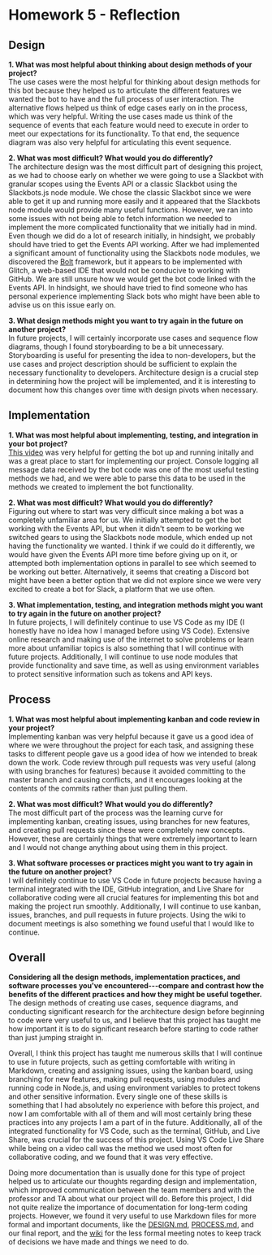 # Homework 5 - Reflection

## Design
**1. What was most helpful about thinking about design methods of your project?**  
The use cases were the most helpful for thinking about design methods for this bot because they helped us to articulate the different features we wanted the bot to have and the full process of user interaction. The alternative flows helped us think of edge cases early on in the process, which was very helpful. Writing the use cases made us think of the sequence of events that each feature would need to execute in order to meet our expectations for its functionality. To that end, the sequence diagram was also very helpful for articulating this event sequence.

**2. What was most difficult? What would you do differently?**  
The architecture design was the most difficult part of designing this project, as we had to choose early on whether we were going to use a Slackbot with granular scopes using the Events API or a classic Slackbot using the Slackbots.js node module. We chose the classic Slackbot since we were able to get it up and running more easily and it appeared that the Slackbots node module would provide many useful functions. However, we ran into some issues with not being able to fetch information we needed to implement the more complicated functionality that we initially had in mind. Even though we did do a lot of research initially, in hindsight, we probably should have tried to get the Events API working. After we had implemented a significant amount of functionality using the Slackbots node modules, we discovered the [Bolt](https://api.slack.com/tutorials/hello-world-bolt) framework, but it appears to be implemented with Glitch, a web-based IDE that would not be conducive to working with GitHub. We are still unsure how we would get the bot code linked with the Events API. In hindsight, we should have tried to find someone who has personal experience implementing Slack bots who might have been able to advise us on this issue early on.

**3. What design methods might you want to try again in the future on another project?**  
In future projects, I will certainly incorporate use cases and sequence flow diagrams, though I found storyboarding to be a bit unnecessary. Storyboarding is useful for presenting the idea to non-developers, but the use cases and project description should be sufficient to explain the necessary functionality to developers. Architecture design is a crucial step in determining how the project will be implemented, and it is interesting to document how this changes over time with design pivots when necessary. 

## Implementation
**1. What was most helpful about implementing, testing, and integration in your bot project?**  
[This video](https://www.youtube.com/watch?v=nyyXTIL3Hkw) was very helpful for getting the bot up and running initally and was a great place to start for implementing our project. Console logging all message data received by the bot code was one of the most useful testing methods we had, and we were able to parse this data to be used in the methods we created to implement the bot functionality.

**2. What was most difficult? What would you do differently?**  
Figuring out where to start was very difficult since making a bot was a completely unfamiliar area for us. We initially attempted to get the bot working with the Events API, but when it didn't seem to be working we switched gears to using the Slackbots node module, which ended up not having the functionality we wanted. I think if we could do it differently, we would have given the Events API more time before giving up on it, or attempted both implementation options in parallel to see which seemed to be working out better. Alternatively, it seems that creating a Discord bot might have been a better option that we did not explore since we were very excited to create a bot for Slack, a platform that we use often.

**3. What implementation, testing, and integration methods might you want to try again in the future on another project?**  
In future projects, I will definitely continue to use VS Code as my IDE (I honestly have no idea how I managed before using VS Code). Extensive online research and making use of the internet to solve problems or learn more about unfamiliar topics is also something that I will continue with future projects. Additionally, I will continue to use node modules that provide functionality and save time, as well as using environment variables to protect sensitive information such as tokens and API keys.

## Process
**1. What was most helpful about implementing kanban and code review in your project?**  
Implementing kanban was very helpful because it gave us a good idea of where we were throughout the project for each task, and assigning these tasks to different people gave us a good idea of how we intended to break down the work. Code review through pull requests was very useful (along with using branches for features) because it avoided committing to the master branch and causing conflicts, and it encourages looking at the contents of the commits rather than just pulling them.

**2. What was most difficult? What would you do differently?**  
The most difficult part of the process was the learning curve for implementing kanban, creating issues, using branches for new features, and creating pull requests since these were completely new concepts. However, these are certainly things that were extremely important to learn and I would not change anything about using them in this project.

**3. What software processes or practices might you want to try again in the future on another project?**  
I will definitely continue to use VS Code in future projects because having a terminal integrated with the IDE, GitHub integration, and Live Share for collaborative coding were all crucial features for implementing this bot and making the project run smoothly. Additionally, I will continue to use kanban, issues, branches, and pull requests in future projects. Using the wiki to document meetings is also something we found useful that I would like to continue.

## Overall
**Considering all the design methods, implementation practices, and software processes you've encountered---compare and contrast how the benefits of the different practices and how they might be useful together.**  
The design methods of creating use cases, sequence diagrams, and conducting significant research for the architecture design before beginning to code were very useful to us, and I believe that this project has taught me how important it is to do significant research before starting to code rather than just jumping straight in.

Overall, I think this project has taught me numerous skills that I will continue to use in future projects, such as getting comfortable with writing in Markdown, creating and assigning issues, using the kanban board, using branching for new features, making pull requests, using modules and running code in Node.js, and using environment variables to protect tokens and other sensitive information. Every single one of these skills is something that I had absolutely no experience with before this project, and now I am comfortable with all of them and will most certainly bring these practices into any projects I am a part of in the future. Additionally, all of the integrated functionality for VS Code, such as the terminal, GitHub, and Live Share, was crucial for the success of this project. Using VS Code Live Share while being on a video call was the method we used most often for collaborative coding, and we found that it was very effective.

Doing more documentation than is usually done for this type of project helped us to articulate our thoughts regarding design and implementation, which improved communication between the team members and with the professor and TA about what our project will do. Before this project, I did not quite realize the importance of documentation for long-term coding projects. However, we found it very useful to use Markdown files for more formal and important documents, like the [DESIGN.md](../DESIGN.md), [PROCESS.md](../PROCESS.md), and our final report, and the [wiki](https://github.com/Angelina-Zaccaria/ButterflyBot/wiki) for the less formal meeting notes to keep track of decisions we have made and things we need to do.